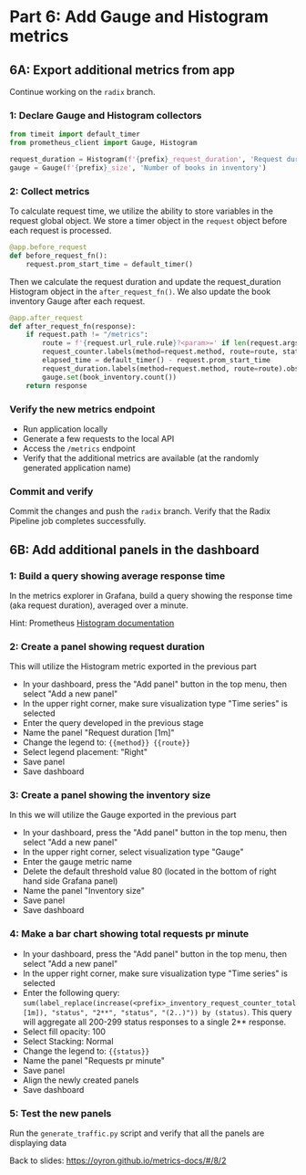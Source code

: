 # Part 6: Add Gauge and Histogram metrics

## 6A: Export additional metrics from app

Continue working on the `radix` branch.

### 1: Declare Gauge and Histogram collectors

```python
from timeit import default_timer
from prometheus_client import Gauge, Histogram
```

```python
request_duration = Histogram(f'{prefix}_request_duration', 'Request duration[ms]', ['method', 'route'])
gauge = Gauge(f'{prefix}_size', 'Number of books in inventory')
```

### 2: Collect metrics
To calculate request time, we utilize the ability to store variables in the request global object.
We store a timer object in the `request` object before each request is processed.

```python
@app.before_request
def before_request_fn():
    request.prom_start_time = default_timer()
```

Then we calculate the request duration and update the request_duration Histogram object in the `after_request_fn()`.
We also update the book inventory Gauge after each request.

```python
@app.after_request
def after_request_fn(response):
    if request.path != "/metrics":
        route = f'{request.url_rule.rule}?<param>=' if len(request.args) > 0 else request.url_rule.rule
        request_counter.labels(method=request.method, route=route, status=response.status_code).inc()
        elapsed_time = default_timer() - request.prom_start_time
        request_duration.labels(method=request.method, route=route).observe(elapsed_time)
        gauge.set(book_inventory.count())
    return response
```

### Verify the new metrics endpoint

* Run application locally
* Generate a few requests to the local API
* Access the `/metrics` endpoint
* Verify that the additional metrics are available (at the randomly generated application name)

### Commit and verify

Commit the changes and push the `radix` branch. Verify that the Radix Pipeline job completes successfully.


## 6B: Add additional panels in the dashboard

### 1: Build a query showing average response time 

In the metrics explorer in Grafana, build a query showing the response time (aka request duration), averaged over a minute.

Hint: Prometheus [Histogram documentation](https://prometheus.io/docs/practices/histograms)

### 2: Create a panel showing request duration
This will utilize the Histogram metric exported in the previous part

* In your dashboard, press the "Add panel" button in the top menu, then select "Add a new panel"
* In the upper right corner, make sure visualization type "Time series" is selected
* Enter the query developed in the previous stage
* Name the panel "Request duration [1m]"
* Change the legend to: `{{method}} {{route}}`
* Select legend placement: "Right"
* Save panel
* Save dashboard

### 3: Create a panel showing the inventory size
In this we will utilize the Gauge exported in the previous part

* In your dashboard, press the "Add panel" button in the top menu, then select "Add a new panel"
* In the upper right corner, select visualization type "Gauge"
* Enter the gauge metric name
* Delete the default threshold value 80 (located in the bottom of right hand side Grafana panel)
* Name the panel "Inventory size"
* Save panel
* Save dashboard

### 4: Make a bar chart showing total requests pr minute

* In your dashboard, press the "Add panel" button in the top menu, then select "Add a new panel"
* In the upper right corner, make sure visualization type "Time series" is selected
* Enter the following query: `sum(label_replace(increase(<prefix>_inventory_request_counter_total[1m]), "status", "2**", "status", "(2..)")) by (status)`. This query will aggregate all 200-299 status responses to a single 2** response.
* Select fill opacity: 100
* Select Stacking: Normal
* Change the legend to: `{{status}}`
* Name the panel "Requests pr minute"
* Save panel
* Align the newly created panels
* Save dashboard

### 5: Test the new panels 

Run the `generate_traffic.py` script and verify that all the panels are displaying data

Back to slides: https://oyron.github.io/metrics-docs/#/8/2